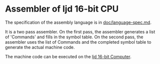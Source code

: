 Assembler of ljd 16-bit CPU
===========================

The specification of the assembly language is in
[doc/language-spec.md](https://github.com/lj-ditrapani/16-bit-computer-assembler/doc/language-spec.md).

It is a two pass assembler.  On the first pass, the assembler generates
a list of 'Commands' and fills in the symbol table.  On the second pass,
the assembler uses the list of Commands and the completed symbol table
to generate the actual machine code.

The machine code can be executed on the
[ljd 16-bit Computer](https://github.com/lj-ditrapani/16-bit-computer).
